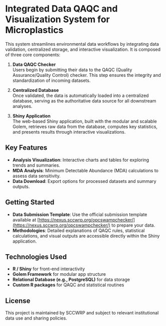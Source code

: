 # Integrated Data QAQC and Visualization System for Microplastics

This system streamlines environmental data workflows by integrating data validation, centralized storage, and interactive visualization. It is composed of three core components:

1. **Data QAQC Checker**  
   Users begin by submitting their data to the QAQC (Quality Assurance/Quality Control) checker. This step ensures the integrity and standardization of incoming datasets.

2. **Centralized Database**  
   Once validated, the data is automatically loaded into a centralized database, serving as the authoritative data source for all downstream analyses.

3. **Shiny Application**  
   The web-based Shiny application, built with the modular and scalable Golem, retrieves raw data from the database, computes key statistics, and presents results through interactive visualizations.

## Key Features

- **Analysis Visualization**: Interactive charts and tables for exploring trends and summaries.
- **MDA Analysis**: Minimum Detectable Abundance (MDA) calculations to assess data sensitivity.
- **Data Download**: Export options for processed datasets and summary outputs.

## Getting Started

- **Data Submission Template**: Use the official submission template available at [https://nexus.sccwrp.org/opcswampchecker/](https://nexus.sccwrp.org/opcswampchecker/) to prepare your data.
- **Methodologies**: Detailed explanations of QAQC rules, statistical calculations, and visual outputs are accessible directly within the Shiny application.

## Technologies Used

- **R / Shiny** for front-end interactivity
- **Golem Framework** for modular app structure
- **Relational Database (e.g., PostgreSQL)** for data storage
- **Custom R packages** for QAQC and statistical routines

## License

This project is maintained by SCCWRP and subject to relevant institutional data use and sharing policies.
